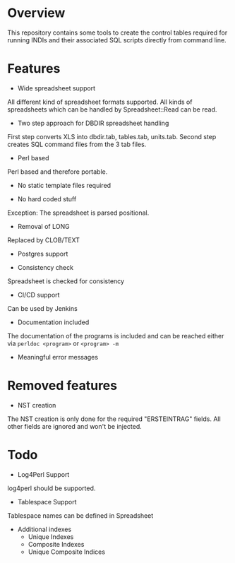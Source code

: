 # Overview

This repository contains some tools to create the control tables required
for running INDIs and their associated SQL scripts directly from command line.

# Features

* Wide spreadsheet support

All different kind of spreadsheet formats supported. All kinds of spreadsheets
which can be handled by Spreadsheet::Read can be read.

* Two step approach for DBDIR spreadsheet handling

First step converts XLS into dbdir.tab, tables.tab, units.tab.
Second step creates SQL command files from the 3 tab files.

* Perl based

Perl based and therefore portable.

* No static template files required

* No hard coded stuff

Exception: The spreadsheet is parsed positional.

* Removal of LONG

Replaced by CLOB/TEXT

* Postgres support

* Consistency check

Spreadsheet is checked for consistency

* CI/CD support

Can be used by Jenkins

* Documentation included

The documentation of the programs is included and can be reached either 
via `perldoc <program>` or `<program> -m`

* Meaningful error messages

# Removed features

* NST creation

The NST creation is only done for the required "ERSTEINTRAG" fields. All other
fields are ignored and won't be injected.

# Todo

* Log4Perl Support

log4perl should be supported.

* Tablespace Support

Tablespace names can be defined in Spreadsheet

* Additional indexes
  * Unique Indexes
  * Composite Indexes
  * Unique Composite Indices


